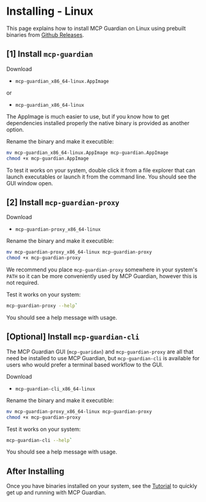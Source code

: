 # Installing - Linux

This page explains how to install MCP Guardian on Linux using prebuilt binaries from [Github Releases](https://github.com/eqtylab/mcp-guardian/releases/latest).

## [1] Install `mcp-guardian`

Download

- `mcp-guardian_x86_64-linux.AppImage`

or

- `mcp-guardian_x86_64-linux`

The AppImage is much easier to use, but if you know how to get dependencies installed properly the native binary is provided as another option.

Rename the binary and make it executible:

```bash
mv mcp-guardian_x86_64-linux.AppImage mcp-guardian.AppImage
chmod +x mcp-guardian.AppImage
```

To test it works on your system, double click it from a file explorer that can launch executables or launch it from the command line. You should see the GUI window open.

## [2] Install `mcp-guardian-proxy`

Download

- `mcp-guardian-proxy_x86_64-linux`

Rename the binary and make it executible:

```bash
mv mcp-guardian-proxy_x86_64-linux mcp-guardian-proxy
chmod +x mcp-guardian-proxy
```

We recommend you place `mcp-guardian-proxy` somewhere in your system's `PATH` so it can be more conveniently used by MCP Guardian, however this is not required.

Test it works on your system:

```bash
mcp-guardian-proxy --help`
```

You should see a help message with usage.

## [Optional] Install `mcp-guardian-cli`

The MCP Guardian GUI (`mcp-guaridan`) and `mcp-guardian-proxy` are all that need be installed to use MCP Guardian, but `mcp-guardian-cli` is available for users who would prefer a terminal based workflow to the GUI.

Download

- `mcp-guardian-cli_x86_64-linux`

Rename the binary and make it executible:

```bash
mv mcp-guardian-proxy_x86_64-linux mcp-guardian-proxy
chmod +x mcp-guardian-proxy
```

Test it works on your system:

```bash
mcp-guardian-cli --help`
```

You should see a help message with usage.

## After Installing

Once you have binaries installed on your system, see the [Tutorial](../tutorial/index.md) to quickly get up and running with MCP Guardian.
